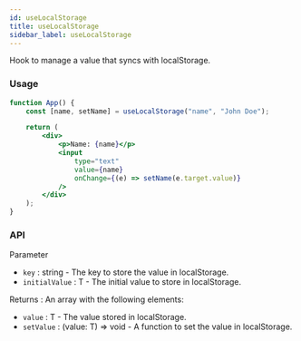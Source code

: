 ```yaml
---
id: useLocalStorage
title: useLocalStorage
sidebar_label: useLocalStorage
---
```


Hook to manage a value that syncs with localStorage.

### Usage

```jsx live
function App() {
	const [name, setName] = useLocalStorage("name", "John Doe");

	return (
		<div>
			<p>Name: {name}</p>
			<input
				type="text"
				value={name}
				onChange={(e) => setName(e.target.value)}
			/>
		</div>
	);
}
```

### API

Parameter

- `key` : string - The key to store the value in localStorage.
- `initialValue` : T - The initial value to store in localStorage.

Returns : An array with the following elements:

- `value` : T - The value stored in localStorage.
- `setValue` : (value: T) => void - A function to set the value in localStorage.
